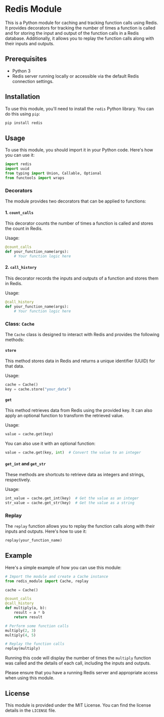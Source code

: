 # Redis Module

This is a Python module for caching and tracking function calls using Redis. It provides decorators for tracking the number of times a function is called and for storing the input and output of the function calls in a Redis database. Additionally, it allows you to replay the function calls along with their inputs and outputs. 

## Prerequisites

- Python 3
- Redis server running locally or accessible via the default Redis connection settings.

## Installation

To use this module, you'll need to install the `redis` Python library. You can do this using `pip`:

```bash
pip install redis
```

## Usage

To use this module, you should import it in your Python code. Here's how you can use it:

```python
import redis
import uuid
from typing import Union, Callable, Optional
from functools import wraps
```

### Decorators

The module provides two decorators that can be applied to functions:

#### 1. `count_calls`

This decorator counts the number of times a function is called and stores the count in Redis.

Usage:

```python
@count_calls
def your_function_name(args):
    # Your function logic here
```

#### 2. `call_history`

This decorator records the inputs and outputs of a function and stores them in Redis.

Usage:

```python
@call_history
def your_function_name(args):
    # Your function logic here
```

### Class: `Cache`

The `Cache` class is designed to interact with Redis and provides the following methods:

#### `store`

This method stores data in Redis and returns a unique identifier (UUID) for that data.

Usage:

```python
cache = Cache()
key = cache.store("your_data")
```

#### `get`

This method retrieves data from Redis using the provided key. It can also apply an optional function to transform the retrieved value.

Usage:

```python
value = cache.get(key)
```

You can also use it with an optional function:

```python
value = cache.get(key, int)  # Convert the value to an integer
```

#### `get_int` and `get_str`

These methods are shortcuts to retrieve data as integers and strings, respectively.

Usage:

```python
int_value = cache.get_int(key)  # Get the value as an integer
str_value = cache.get_str(key)  # Get the value as a string
```

### Replay

The `replay` function allows you to replay the function calls along with their inputs and outputs. Here's how to use it:

```python
replay(your_function_name)
```

## Example

Here's a simple example of how you can use this module:

```python
# Import the module and create a Cache instance
from redis_module import Cache, replay

cache = Cache()

@count_calls
@call_history
def multiply(a, b):
    result = a * b
    return result

# Perform some function calls
multiply(2, 3)
multiply(4, 5)

# Replay the function calls
replay(multiply)
```

Running this code will display the number of times the `multiply` function was called and the details of each call, including the inputs and outputs.

Please ensure that you have a running Redis server and appropriate access when using this module.

## License

This module is provided under the MIT License. You can find the license details in the `LICENSE` file.

